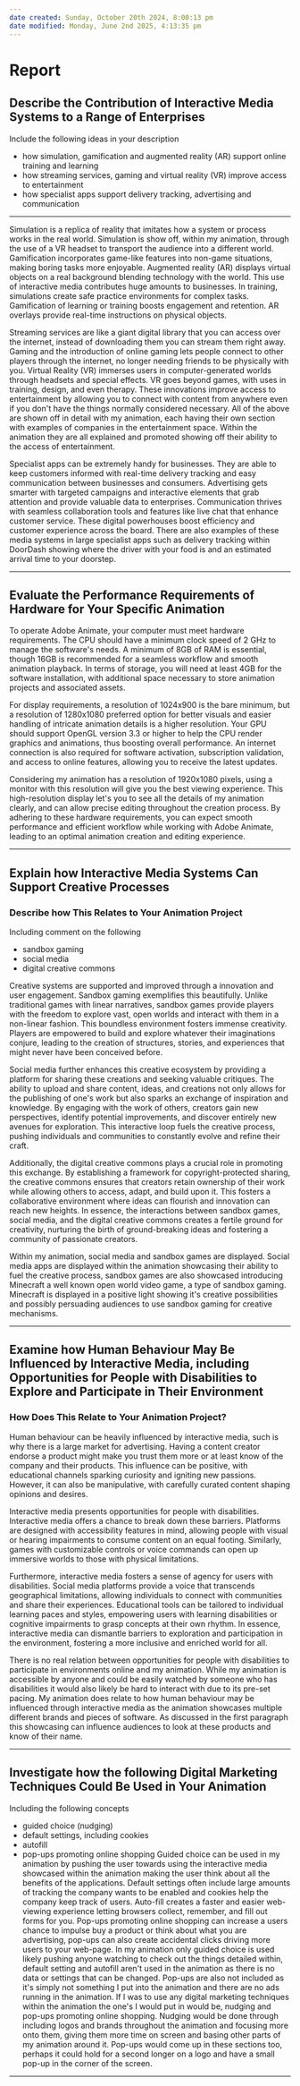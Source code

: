 ```yaml
---
date created: Sunday, October 20th 2024, 8:00:13 pm
date modified: Monday, June 2nd 2025, 4:13:35 pm
---
```


# Report

## Describe the Contribution of Interactive Media Systems to a Range of Enterprises
Include the following ideas in your description 
- how simulation, gamification and augmented reality (AR) support online training and learning 
- how streaming services, gaming and virtual reality (VR) improve access to entertainment 
- how specialist apps support delivery tracking, advertising and communication

---

Simulation is a replica of reality that imitates how a system or process works in the real world. Simulation is show off, within my animation, through the use of a VR headset to transport the audience into a different world. Gamification incorporates game-like features into non-game situations, making boring tasks more enjoyable. Augmented reality (AR) displays virtual objects on a real background blending technology with the world. This use of interactive media contributes huge amounts to businesses. In training, simulations create safe practice environments for complex tasks. Gamification of learning or training boosts engagement and retention. AR overlays provide real-time instructions on physical objects.

Streaming services are like a giant digital library that you can access over the internet, instead of downloading them you can stream them right away. Gaming and the introduction of online gaming lets people connect to other players through the internet, no longer needing friends to be physically with you. Virtual Reality (VR) immerses users in computer-generated worlds through headsets and special effects. VR goes beyond games, with uses in training, design, and even therapy. These innovations improve access to entertainment by allowing you to connect with content from anywhere even if you don't have the things normally considered necessary. All of the above are shown off in detail with my animation, each having their own section with examples of companies in the entertainment space. Within the animation they are all explained and promoted showing off their ability to the access of entertainment.

Specialist apps can be extremely handy for businesses. They are able to keep customers informed with real-time delivery tracking and easy communication between businesses and consumers. Advertising gets smarter with targeted campaigns and interactive elements that grab attention and provide valuable data to enterprises. Communication thrives with seamless collaboration tools and features like live chat that enhance customer service. These digital powerhouses boost efficiency and customer experience across the board. There are also examples of these media systems in large specialist apps such as delivery tracking within DoorDash showing where the driver with your food is and an estimated arrival time to your doorstep.

---

## Evaluate the Performance Requirements of Hardware for Your Specific Animation
To operate Adobe Animate, your computer must meet hardware requirements. The CPU should have a minimum clock speed of 2 GHz to manage the software's needs. A minimum of 8GB of RAM is essential, though 16GB is recommended for a seamless workflow and smooth animation playback. In terms of storage, you will need at least 4GB for the software installation, with additional space necessary to store animation projects and associated assets.

For display requirements, a resolution of 1024x900 is the bare minimum, but a resolution of 1280x1080 preferred option for better visuals and easier handling of intricate animation details is a higher resolution. Your GPU should support OpenGL version 3.3 or higher to help the CPU render graphics and animations, thus boosting overall performance. An internet connection is also required for software activation, subscription validation, and access to online features, allowing you to receive the latest updates.

Considering my animation has a resolution of 1920x1080 pixels, using a monitor with this resolution will give you the best viewing experience. This high-resolution display let's you to see all the details of my animation clearly, and can allow precise editing throughout the creation process. By adhering to these hardware requirements, you can expect smooth performance and efficient workflow while working with Adobe Animate, leading to an optimal animation creation and editing experience.

---

## Explain how Interactive Media Systems Can Support Creative Processes
### Describe how This Relates to Your Animation Project
Including comment on the following 
- sandbox gaming 
- social media 
- digital creative commons 

Creative systems are supported and improved through a innovation and user engagement. Sandbox gaming exemplifies this beautifully. Unlike traditional games with linear narratives, sandbox games provide players with the freedom to explore vast, open worlds and interact with them in a non-linear fashion. This boundless environment fosters immense creativity. Players are empowered to build and explore whatever their imaginations conjure, leading to the creation of structures, stories, and experiences that might never have been conceived before.

Social media further enhances this creative ecosystem by providing a platform for sharing these creations and seeking valuable critiques. The ability to upload and share content, ideas, and creations not only allows for the publishing of one's work but also sparks an exchange of inspiration and knowledge. By engaging with the work of others, creators gain new perspectives, identify potential improvements, and discover entirely new avenues for exploration. This interactive loop fuels the creative process, pushing individuals and communities to constantly evolve and refine their craft.

Additionally, the digital creative commons plays a crucial role in promoting this exchange. By establishing a framework for copyright-protected sharing, the creative commons ensures that creators retain ownership of their work while allowing others to access, adapt, and build upon it. This fosters a collaborative environment where ideas can flourish and innovation can reach new heights. In essence, the interactions between sandbox games, social media, and the digital creative commons creates a fertile ground for creativity, nurturing the birth of ground-breaking ideas and fostering a community of passionate creators.

Within my animation, social media and sandbox games are displayed. Social media apps are displayed within the animation showcasing their ability to fuel the creative process, sandbox games are also showcased introducing Minecraft a well known open world video game, a type of sandbox gaming. Minecraft is displayed in a positive light showing it's creative possibilities and possibly persuading audiences to use sandbox gaming for creative mechanisms.

---

## Examine how Human Behaviour May Be Influenced by Interactive Media, including Opportunities for People with Disabilities to Explore and Participate in Their Environment
### How Does This Relate to Your Animation Project?
Human behaviour can be heavily influenced by interactive media, such is why there is a large market for advertising. Having a content creator endorse a product might make you trust them more or at least know of the company and their products. This influence can be positive, with educational channels sparking curiosity and igniting new passions. However, it can also be manipulative, with carefully curated content shaping opinions and desires.

Interactive media presents opportunities for people with disabilities. Interactive media offers a chance to break down these barriers. Platforms are designed with accessibility features in mind, allowing people with visual or hearing impairments to consume content on an equal footing. Similarly, games with customizable controls or voice commands can open up immersive worlds to those with physical limitations.

Furthermore, interactive media fosters a sense of agency for users with disabilities. Social media platforms provide a voice that transcends geographical limitations, allowing individuals to connect with communities and share their experiences. Educational tools can be tailored to individual learning paces and styles, empowering users with learning disabilities or cognitive impairments to grasp concepts at their own rhythm. In essence, interactive media can dismantle barriers to exploration and participation in the environment, fostering a more inclusive and enriched world for all.

There is no real relation between opportunities for people with disabilities to participate in environments online and my animation. While my animation is accessible by anyone and could be easily watched by someone who has disabilities it would also likely be hard to interact with due to its pre-set pacing. My animation does relate to how human behaviour may be influenced through interactive media as the animation showcases multiple different brands and pieces of software. As discussed in the first paragraph this showcasing can influence audiences to look at these products and know of their name.

---

## Investigate how the following Digital Marketing Techniques Could Be Used in Your Animation
Including the following concepts
- guided choice (nudging)
- default settings, including cookies
- autofill
- pop-ups promoting online shopping
Guided choice can be used in my animation by pushing the user towards using the interactive media showcased within the animation making the user think about all the benefits of the applications. Default settings often include large amounts of tracking the company wants to be enabled and cookies help the company keep track of users. Auto-fill creates a faster and easier web-viewing experience letting browsers collect, remember, and fill out forms for you. Pop-ups promoting online shopping can increase a users chance to impulse buy a product or think about what you are advertising, pop-ups can also create accidental clicks driving more users to your web-page. In my animation only guided choice is used likely pushing anyone watching to check out the things detailed within, default setting and autofill aren't used in the animation as there is no data or settings that can be changed. Pop-ups are also not included as it's simply not something I put into the animation and there are no ads running in the animation. If I was to use any digital marketing techniques within the animation the one's I would put in would be, nudging and pop-ups promoting online shopping. Nudging would be done through including logos and brands throughout the animation and focusing more onto them, giving them more time on screen and basing other parts of my animation around it. Pop-ups would come up in these sections too, perhaps it could hold for a second longer on a logo and have a small pop-up in the corner of the screen.

---